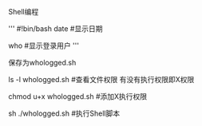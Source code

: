 Shell编程

'''
#!bin/bash
date #显示日期

who #显示登录用户
'''

保存为whologged.sh

ls -l whologged.sh #查看文件权限 有没有执行权限即X权限

chmod u+x whologged.sh #添加X执行权限

sh ./whologged.sh #执行Shell脚本